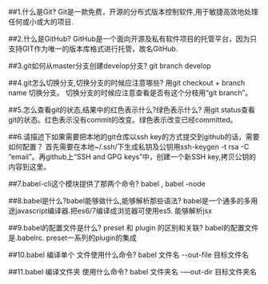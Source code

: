 ##1.什么是Git?
Git是一款免费，开源的分布式版本控制软件,用于敏捷高效地处理任何或小或大的项目.

##2.什么是GitHub?
GitHub是一个面向开源及私有软件项目的托管平台，因为只支持GIT作为唯一的版本库格式进行托管，故名GitHub.

##3.git如何从master分支创建develop分支?
git branch develop

##4.git怎么切换分支,切换分支的时候应注意哪些?
用git checkout + branch name 切换分支。
切换分支的时候应注意查看是否有这个分枝用“git branch”。

##5.怎么查看git的状态,结果中的红色表示什么?绿色表示什么?
用git status查看git的状态。红色表示没有commit的改变。绿色表示改变已经committed。

##6.请描述下如果需要把本地的git仓库以ssh key的方式提交到github的话，需要如何配置？
首先需要在本地~/.ssh/下生成私钥及公钥用ssh-keygen -t rsa -C “email”。再github上“SSH and GPG keys”中，创建一个新SSH key,拷贝公钥的内容到这里。

##7.babel-cli这个模块提供了那两个命令?
babel , babel -node

##8.babel是什么?babel能够做什么,能够解析那些语法?
babel是一个通多的多用途javascript编译器.把es6/7编译成浏览器可使用es5.
能够解析jsx

##9.babel的配置文件是什么? preset 和 plugin 的区别和关联?
babel的配置文件是.babelrc.   preset一系列的plugin的集成

##10.babel 编译单个 文件使用什么命令?
babel 文件名 --out-file 目标文件名

##11.babel 编译文件夹 使用什么命令?
babel 文件夹名 -—out-dir 目标文件夹名